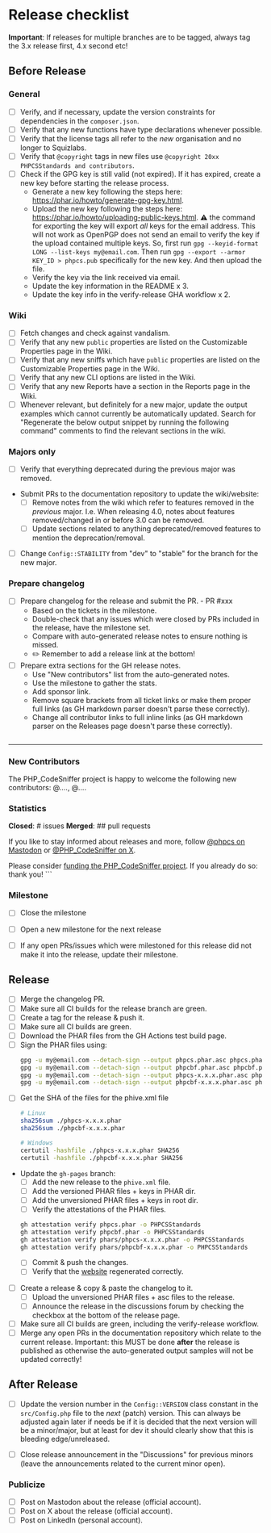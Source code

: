 # Release checklist

**Important**: If releases for multiple branches are to be tagged, always tag the 3.x release first, 4.x second etc!

## Before Release

### General

- [ ] Verify, and if necessary, update the version constraints for dependencies in the `composer.json`.
- [ ] Verify that any new functions have type declarations whenever possible.
- [ ] Verify that the license tags all refer to the _new_ organisation and no longer to Squizlabs.
- [ ] Verify that `@copyright` tags in new files use `@copyright 20xx PHPCSStandards and contributors`.
- [ ] Check if the GPG key is still valid (not expired).
    If it has expired, create a new key before starting the release process.
    - Generate a new key following the steps here: <https://phar.io/howto/generate-gpg-key.html>.
    - Upload the new key following the steps here: <https://phar.io/howto/uploading-public-keys.html>.
        :warning: the command for exporting the key will export _all_ keys for the email address. This will not work as OpenPGP does not send an email to verify the key if the upload contained multiple keys.
        So, first run `gpg --keyid-format LONG --list-keys my@email.com`.
        Then run `gpg --export --armor KEY_ID > phpcs.pub` specifically for the new key.
        And then upload the file.
    - Verify the key via the link received via email.
    - Update the key information in the README x 3.
    - Update the key info in the verify-release GHA workflow x 2.

### Wiki

- [ ] Fetch changes and check against vandalism.
- [ ] Verify that any new `public` properties are listed on the Customizable Properties page in the Wiki.
- [ ] Verify that any new sniffs which have `public` properties are listed on the Customizable Properties page in the Wiki.
- [ ] Verify that any new CLI options are listed in the Wiki.
- [ ] Verify that any new Reports have a section in the Reports page in the Wiki.
- [ ] Whenever relevant, but definitely for a new major, update the output examples which cannot currently be automatically updated.
    Search for "Regenerate the below output snippet by running the following command" comments to find the relevant sections in the wiki.

### Majors only

- [ ] Verify that everything deprecated during the previous major was removed.
- Submit PRs to the documentation repository to update the wiki/website:
    - [ ] Remove notes from the wiki which refer to features removed in the _previous_ major.
        I.e. When releasing 4.0, notes about features removed/changed in or before 3.0 can be removed.
    - [ ] Update sections related to anything deprecated/removed features to mention the deprecation/removal.
- [ ] Change `Config::STABILITY` from "dev" to "stable" for the branch for the new major.

### Prepare changelog

- [ ] Prepare changelog for the release and submit the PR. - PR #xxx
    - Based on the tickets in the milestone.
    - Double-check that any issues which were closed by PRs included in the release, have the milestone set.
    - Compare with auto-generated release notes to ensure nothing is missed.
    - :pencil2: Remember to add a release link at the bottom!
- [ ] Prepare extra sections for the GH release notes.
    - Use "New contributors" list from the auto-generated notes.
    - Use the milestone to gather the stats.
    - Add sponsor link.
    - Remove square brackets from all ticket links or make them proper full links (as GH markdown parser doesn't parse these correctly).
    - Change all contributor links to full inline links (as GH markdown parser on the Releases page doesn't parse these correctly).
    ```md
---

### New Contributors

The PHP_CodeSniffer project is happy to welcome the following new contributors:
@...., @....

### Statistics

**Closed**: # issues
**Merged**: ## pull requests

If you like to stay informed about releases and more, follow [@phpcs on Mastodon](https://phpc.social/@phpcs) or [@PHP_CodeSniffer on X](https://x.com/PHP_CodeSniffer).

Please consider [funding the PHP_CodeSniffer project](https://opencollective.com/php_codesniffer). If you already do so: thank you!
    ```

### Milestone

- [ ] Close the milestone
- [ ] Open a new milestone for the next release
- [ ] If any open PRs/issues which were milestoned for this release did not make it into the release, update their milestone.


## Release

- [ ] Merge the changelog PR.
- [ ] Make sure all CI builds for the release branch are green.
- [ ] Create a tag for the release & push it.
- [ ] Make sure all CI builds are green.
- [ ] Download the PHAR files from the GH Actions test build page.
- [ ] Sign the PHAR files using:
    ```bash
    gpg -u my@email.com --detach-sign --output phpcs.phar.asc phpcs.phar
    gpg -u my@email.com --detach-sign --output phpcbf.phar.asc phpcbf.phar
    gpg -u my@email.com --detach-sign --output phpcs-x.x.x.phar.asc phpcs-x.x.x.phar
    gpg -u my@email.com --detach-sign --output phpcbf-x.x.x.phar.asc phpcbf-x.x.x.phar
    ```
- [ ] Get the SHA of the files for the phive.xml file
    ```bash
    # Linux
    sha256sum ./phpcs-x.x.x.phar
    sha256sum ./phpcbf-x.x.x.phar

    # Windows
    certutil -hashfile ./phpcs-x.x.x.phar SHA256
    certutil -hashfile ./phpcbf-x.x.x.phar SHA256
    ```
- Update the `gh-pages` branch:
    - [ ] Add the new release to the `phive.xml` file.
    - [ ] Add the versioned PHAR files + keys in PHAR dir.
    - [ ] Add the unversioned PHAR files + keys in root dir.
    - [ ] Verify the attestations of the PHAR files.
    ```bash
    gh attestation verify phpcs.phar -o PHPCSStandards
    gh attestation verify phpcbf.phar -o PHPCSStandards
    gh attestation verify phars/phpcs-x.x.x.phar -o PHPCSStandards
    gh attestation verify phars/phpcbf-x.x.x.phar -o PHPCSStandards
    ```
    - [ ] Commit & push the changes.
    - [ ] Verify that the [website](https://phars.phpcodesniffer.com/) regenerated correctly.
- [ ] Create a release & copy & paste the changelog to it.
    - [ ] Upload the unversioned PHAR files + asc files to the release.
    - [ ] Announce the release in the discussions forum by checking the checkbox at the bottom of the release page.
- [ ] Make sure all CI builds are green, including the verify-release workflow.
- [ ] Merge any open PRs in the documentation repository which relate to the current release.
    Important: this MUST be done **after** the release is published as otherwise the auto-generated output samples will not be updated correctly!

## After Release

- [ ] Update the version number in the `Config::VERSION` class constant in the `src/Config.php` file to the _next_ (patch) version.
    This can always be adjusted again later if needs be if it is decided that the next version will be a minor/major, but at least for dev
    it should clearly show that this is bleeding edge/unreleased.
- [ ] Close release announcement in the "Discussions" for previous minors (leave the announcements related to the current minor open).


### Publicize

- [ ] Post on Mastodon about the release (official account).
- [ ] Post on X about the release (official account).
- [ ] Post on LinkedIn (personal account).
